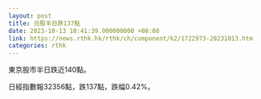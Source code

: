 ```yaml
---
layout: post
title: 日股半日跌137點
date: 2023-10-13 10:41:39.000000000 +08:00
link: https://news.rthk.hk/rthk/ch/component/k2/1722973-20231013.htm
categories: rthk
---
```


東京股市半日跌近140點。

日經指數報32356點，跌137點，跌幅0.42%。
